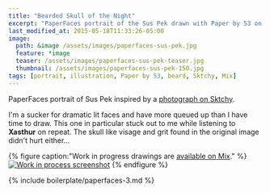 ```yaml
---
title: "Bearded Skull of the Night"
excerpt: "PaperFaces portrait of the Sus Pek drawn with Paper by 53 on an iPad."
last_modified_at: 2015-05-18T11:33:26-05:00
image: 
  path: &image /assets/images/paperfaces-sus-pek.jpg 
  feature: *image
  teaser: /assets/images/paperfaces-sus-pek-teaser.jpg
  thumbnail: /assets/images/paperfaces-sus-pek-150.jpg
tags: [portrait, illustration, Paper by 53, beard, Sktchy, Mix]
---
```


PaperFaces portrait of Sus Pek inspired by a [photograph on Sktchy](http://sktchy.com/ucx5rc ).

I'm a sucker for dramatic lit faces and have more queued up than I have time to draw. This one in particular stuck out to me while listening to **Xasthur** on repeat. The skull like visage and grit found in the original image didn't hurt either... 

{% figure caption:"Work in progress drawings are [available on Mix](https://mix.fiftythree.com/11098-Michael-Rose/2963830)." %}
[![Work in process screenshot](/assets/images/paperfaces-sus-pek-process-1-900.jpg)](/assets/images/paperfaces-sus-pek-process-1-lg.jpg)
{% endfigure %}

{% include boilerplate/paperfaces-3.md %}
